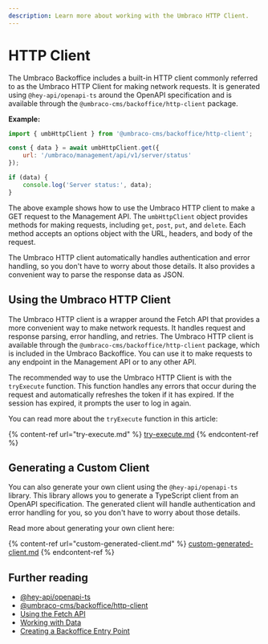 ```yaml
---
description: Learn more about working with the Umbraco HTTP Client.
---
```


# HTTP Client

The Umbraco Backoffice includes a built-in HTTP client commonly referred to as the Umbraco HTTP Client for making network requests. It is generated using `@hey-api/openapi-ts` around the OpenAPI specification and is available through the `@umbraco-cms/backoffice/http-client` package.

**Example:**

```javascript
import { umbHttpClient } from '@umbraco-cms/backoffice/http-client';

const { data } = await umbHttpClient.get({
	url: '/umbraco/management/api/v1/server/status'
});

if (data) {
	console.log('Server status:', data);
}
```

The above example shows how to use the Umbraco HTTP client to make a GET request to the Management API. The `umbHttpClient` object provides methods for making requests, including `get`, `post`, `put`, and `delete`. Each method accepts an options object with the URL, headers, and body of the request.

The Umbraco HTTP client automatically handles authentication and error handling, so you don't have to worry about those details. It also provides a convenient way to parse the response data as JSON.

## Using the Umbraco HTTP Client

The Umbraco HTTP client is a wrapper around the Fetch API that provides a more convenient way to make network requests. It handles request and response parsing, error handling, and retries. The Umbraco HTTP client is available through the `@umbraco-cms/backoffice/http-client` package, which is included in the Umbraco Backoffice. You can use it to make requests to any endpoint in the Management API or to any other API.

The recommended way to use the Umbraco HTTP Client is with the `tryExecute` function. This function handles any errors that occur during the request and automatically refreshes the token if it has expired. If the session has expired, it prompts the user to log in again.

You can read more about the `tryExecute` function in this article:

{% content-ref url="try-execute.md" %}
[try-execute.md](try-execute.md)
{% endcontent-ref %}

## Generating a Custom Client

You can also generate your own client using the `@hey-api/openapi-ts` library. This library allows you to generate a TypeScript client from an OpenAPI specification. The generated client will handle authentication and error handling for you, so you don't have to worry about those details.

Read more about generating your own client here:

{% content-ref url="custom-generated-client.md" %}
[custom-generated-client.md](custom-generated-client.md)
{% endcontent-ref %}

## Further reading

- [@hey-api/openapi-ts](https://heyapi.dev/openapi-ts/get-started)
- [@umbraco-cms/backoffice/http-client](https://apidocs.umbraco.com/v16/ui-api/modules/packages_core_http-client.html)
- [Using the Fetch API](fetch-api.md)
- [Working with Data](../working-with-data/README.md)
- [Creating a Backoffice Entry Point](../../extending-overview/extension-types/backoffice-entry-point.md)
